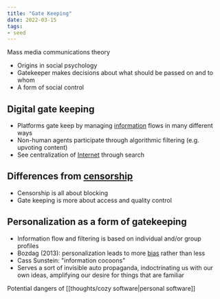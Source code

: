 ```yaml
---
title: "Gate Keeping"
date: 2022-03-15
tags:
- seed
---
```


Mass media communications theory
- Origins in social psychology
- Gatekeeper makes decisions about what should be passed on and to whom
- A form of social control

## Digital gate keeping
- Platforms gate keep by managing [information](thoughts/information.md) flows in many different ways
- Non-human agents participate through algorithmic filtering (e.g. upvoting content)
- See centralization of [Internet](thoughts/Internet.md) through search

## Differences from [censorship](thoughts/censorship.md)
- Censorship is all about blocking
- Gate keeping is more about access and quality control 

## Personalization as a form of gatekeeping
- Information flow and filtering is based on individual and/or group profiles
- Bozdag (2013): personalization leads to more [bias](thoughts/bias.md) rather than less
- Cass Sunstein: "information cocoons"
- Serves a sort of invisible auto propaganda, indoctrinating us with our own ideas, amplifying our desire for things that are familiar

Potential dangers of [[thoughts/cozy software|personal software]]
